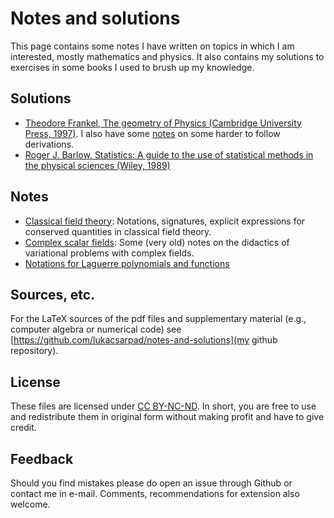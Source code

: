 # Notes and solutions

This page contains some notes I have written on topics in which I am interested, mostly mathematics and physics. It also contains my solutions to exercises in some books I used to brush up my knowledge.

## Solutions

* [Theodore Frankel, The geometry of Physics (Cambridge University Press, 1997)](geomphys.pdf). I also have some [notes](geomphysh.pdf) on some harder to follow derivations.
* [Roger J. Barlow, Statistics: A guide to the use of statistical methods in the physical sciences (Wiley, 1989)](barlow.pdf)

## Notes

* [Classical field theory](clfields.pdf): Notations, signatures, explicit expressions for conserved quantities in classical field theory.
* [Complex scalar fields](compscal.pdf): Some (very old) notes on the didactics of variational problems with complex fields.
* [Notations for Laguerre polynomials and functions](laguerre.pdf)

## Sources, etc.

For the LaTeX sources of the pdf files and supplementary material (e.g., computer algebra or numerical code) see [https://github.com/lukacsarpad/notes-and-solutions](my github repository).

## License

These files are licensed under [CC BY-NC-ND](https://creativecommons.org/share-your-work/cclicenses/). In short, you are free to use and redistribute them in original form without making profit and have to give credit.

## Feedback

Should you find mistakes please do open an issue through Github or contact me in e-mail. Comments, recommendations for extension also welcome.
